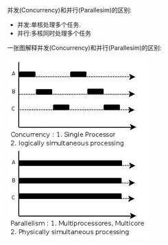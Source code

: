 并发(Concurrency)和并行(Parallesim)的区别:
- 并发:单核处理多个任务. 
- 并行:多核同时处理多个任务

一张图解释并发(Concurrency)和并行(Parallesim)的区别:

![并发和并行的区别](../../Books/images/img_2016-09-16-1.jpg "ReferencePicture")




